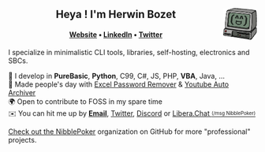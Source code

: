 <h2 align="center"><img src="computer_v1_happy_strong.png" height="64px;" align="right">Heya ! I'm Herwin Bozet<br></h2>
<h4 align="center">
  <b><a href="https://nibblepoker.lu/">Website</a></b>
  <!--•
  <s>Blog</s>-->
  •
  <a href="https://www.linkedin.com/in/herwin-bozet/">LinkedIn</a>
  •
  <a href="https://twitter.com/NibblePoker">Twitter</a>
</h4>

I specialize in minimalistic CLI tools, libraries, self-hosting, electronics and SBCs.

🧰 I develop in <b>PureBasic</b>, <b>Python</b>, C99, C#, JS, PHP, <b>VBA</b>, Java, ...</b><br>
🏅 Made people's day with [Excel Password Remover](https://github.com/aziascreations/Excel-Worksheet-Password-Remover) & [Youtube Auto Archiver](https://github.com/aziascreations/Youtube-Auto-Archiver)<br>
🌍 Open to contribute to FOSS in my spare time<br>
✉️ You can hit me up by <b><a href="mailto:herwin.bozet@gmail.com">Email</a></b>, <a href="https://twitter.com/NibblePoker">Twitter</a>, <a href="https://discord.com/channels/@me/220400807558774785/">Discord</a> or <a href="https://libera.chat/">Libera.Chat <sub><sup>(/msg NibblePoker)</sup></sub><br>

Check out the [NibblePoker](https://github.com/NibblePoker) organization on GitHub for more "professional" projects.
